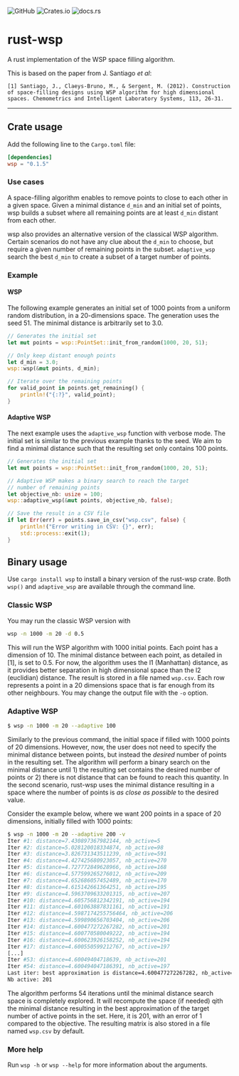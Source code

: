 ![GitHub](https://img.shields.io/github/license/louisna/rust-wsp) ![Crates.io](https://img.shields.io/crates/v/wsp) ![docs.rs](https://img.shields.io/docsrs/wsp)

# rust-wsp

A rust implementation of the WSP space filling algorithm.

This is based on the paper from J. Santiago _et al_:
```raw
[1] Santiago, J., Claeys-Bruno, M., & Sergent, M. (2012). Construction of space-filling designs using WSP algorithm for high dimensional spaces. Chemometrics and Intelligent Laboratory Systems, 113, 26-31.
```

---

## Crate usage

Add the following line to the `Cargo.toml` file:
```toml
[dependencies]
wsp = "0.1.5"
```
### Use cases

A space-filling algorithm enables to remove points to close to each other in a given space. Given a minimal distance `d_min` and an initial set of points, wsp builds a subset where all remaining points are at least `d_min` distant from each other.

wsp also provides an alternative version of the classical WSP algorithm. Certain scenarios do not have any clue about the `d_min` to choose, but require a given number of remaining points in the subset. `adaptive_wsp` search the best `d_min` to create a subset of a target number of points.

### Example

#### WSP

The following example generates an initial set of 1000 points from a uniform random distribution, in a 20-dimensions space. The generation uses the seed 51. The minimal distance is arbitrarily set to 3.0.

```rust
// Generates the initial set
let mut points = wsp::PointSet::init_from_random(1000, 20, 51);

// Only keep distant enough points
let d_min = 3.0;
wsp::wsp(&mut points, d_min);

// Iterate over the remaining points
for valid_point in points.get_remaining() {
    println!("{:?}", valid_point);
}
```

#### Adaptive WSP

The next example uses the `adaptive_wsp` function with verbose mode. The initial set is similar to the previous example thanks to the seed. We aim to find a minimal distance such that the resulting set only contains 100 points.

```rust
// Generates the initial set
let mut points = wsp::PointSet::init_from_random(1000, 20, 51);

// Adaptive WSP makes a binary search to reach the target
// number of remaining points
let objective_nb: usize = 100;
wsp::adaptive_wsp(&mut points, objective_nb, false);

// Save the result in a CSV file
if let Err(err) = points.save_in_csv("wsp.csv", false) {
    println!("Error writing in CSV: {}", err);
    std::process::exit(1);
}
```

## Binary usage

Use `cargo install wsp` to install a binary version of the rust-wsp crate. Both `wsp()` and `adaptive_wsp` are available through the command line.

### Classic WSP

You may run the classic WSP version with

```bash
wsp -n 1000 -m 20 -d 0.5
```

This will run the WSP algorithm with 1000 initial points. Each point has a dimension of 10. The minimal distance between each point, as detailed in [1], is set to 0.5. For now, the algorithm uses the l1 (Manhattan) distance, as it provides better separation in high dimensional space than the l2 (euclidian) distance. The result is stored in a file named `wsp.csv`. Each row represents a point in a 20 dimensions space that is far enough from its other neighbours. You may change the output file with the `-o` option.

### Adaptive WSP

```bash
$ wsp -n 1000 -m 20 --adaptive 100
```

Similarly to the previous command, the initial space if filled with 1000 points of 20 dimensions. However, now, the user does not need to specify the minimal distance between points, but instead the _desired_ number of points in the resulting set. The algorithm will perform a binary search on the minimal distance until 1) the resulting set contains the desired number of points or 2) there is not distance that can be found to reach this quantity. In the second scenario, rust-wsp uses the minimal distance resulting in a space where the number of points is _as close as possible_ to the desired value.

Consider the example below, where we want 200 points in a space of 20 dimensions, initially filled with 1000 points:
```bash
$ wsp -n 1000 -m 20 --adaptive 200 -v
Iter #1: distance=7.430897367982144, nb_active=5
Iter #2: distance=5.028120018334874, nb_active=98
Iter #3: distance=3.826731343511239, nb_active=591
Iter #4: distance=4.427425680923057, nb_active=270
Iter #5: distance=4.727772849628966, nb_active=168
Iter #6: distance=4.577599265276012, nb_active=209
Iter #7: distance=4.652686057452489, nb_active=170
Iter #8: distance=4.615142661364251, nb_active=195
Iter #9: distance=4.5963709633201315, nb_active=207
Iter #10: distance=4.605756812342191, nb_active=194
Iter #11: distance=4.601063887831161, nb_active=191
Iter #12: distance=4.5987174255756464, nb_active=206
Iter #13: distance=4.599890656703404, nb_active=206
Iter #14: distance=4.600477272267282, nb_active=201
Iter #15: distance=4.600770580049222, nb_active=194
Iter #16: distance=4.600623926158252, nb_active=194
Iter #17: distance=4.600550599212767, nb_active=197
[...]
Iter #53: distance=4.60049404718639, nb_active=201
Iter #54: distance=4.600494047186391, nb_active=197
Last iter: best approximation is distance=4.600477272267282, nb_active=201
Nb active: 201
```

The algorithm performs 54 iterations until the minimal distance search space is completely explored. It will recompute the space (if needed) qith the minimal distance resulting in the best approximation of the target number of active points in the set. Here, it is 201, with an error of 1 compared to the objective. The resulting matrix is also stored in a file named `wsp.csv` by default.

### More help

Run `wsp -h` or `wsp --help` for more information about the arguments.